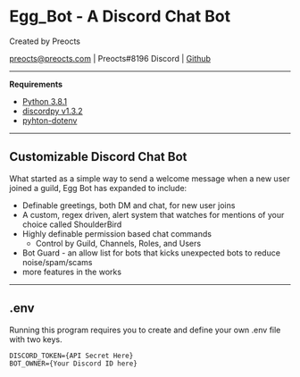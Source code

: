 # Egg_Bot - A Discord Chat Bot

Created by Preocts

[preocts@preocts.com](mailto:preocts@preocts.com) | Preocts#8196 Discord | [Github](https://github.com/Preocts/Egg_Bot)

---

**Requirements**
- [Python 3.8.1](https://www.python.org/)
- [discordpy v1.3.2](https://github.com/Rapptz/discord.py)
- [pyhton-dotenv](https://github.com/theskumar/python-dotenv)

---

## Customizable Discord Chat Bot
What started as a simple way to send a welcome message when a new user joined a guild, Egg Bot has expanded to include:

- Definable greetings, both DM and chat, for new user joins
- A custom, regex driven, alert system that watches for mentions of your choice called ShoulderBird
- Highly definable permission based chat commands
  - Control by Guild, Channels, Roles, and Users
- Bot Guard - an allow list for bots that kicks unexpected bots to reduce noise/spam/scams
- more features in the works

----

## .env
Running this program requires you to create and define your own .env file with two keys.

```
DISCORD_TOKEN={API Secret Here}
BOT_OWNER={Your Discord ID here}
```
